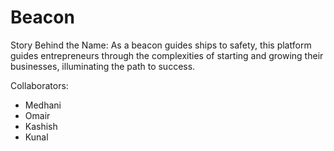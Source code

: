 # Beacon

Story Behind the Name: As a beacon guides ships to safety, this platform guides entrepreneurs through the complexities of starting and growing their businesses, illuminating the path to success.

Collaborators:
- Medhani
- Omair
- Kashish
- Kunal
